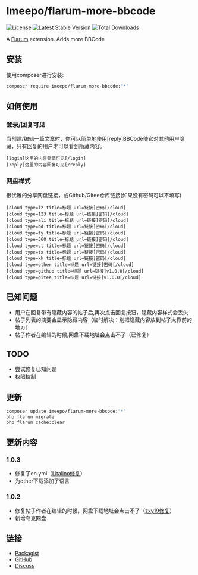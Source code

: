 # Imeepo/flarum-more-bbcode

![License](https://img.shields.io/badge/license-MIT-blue.svg) [![Latest Stable Version](https://img.shields.io/packagist/v/imeepo/flarum-more-bbcode.svg)](https://packagist.org/packages/imeepo/flarum-more-bbcode) [![Total Downloads](https://img.shields.io/packagist/dt/imeepo/flarum-more-bbcode.svg)](https://packagist.org/packages/imeepo/flarum-more-bbcode)

A [Flarum](http://flarum.org) extension. Adds more BBCode

## 安装

使用composer进行安装:

```sh
composer require imeepo/flarum-more-bbcode:"*"
```

## 如何使用

### 登录/回复可见
当创建/编辑一篇文章时，你可以简单地使用[reply]BBCode使它对其他用户隐藏，只有回复的用户才可以看到隐藏内容。

```bbcode
[login]这里的内容登录可见[/login]
[reply]这里的内容回复可见[/reply]
```
### 网盘样式
很优雅的分享网盘链接，或Github/Gitee仓库链接(如果没有密码可以不填写)
```bbcode
[cloud type=lz title=标题 url=链接]密码[/cloud]
[cloud type=123 title=标题 url=链接]密码[/cloud]
[cloud type=ali title=标题 url=链接]密码[/cloud]
[cloud type=bd title=标题 url=链接]密码[/cloud]
[cloud type=ty title=标题 url=链接]密码[/cloud]
[cloud type=360 title=标题 url=链接]密码[/cloud]
[cloud type=ct title=标题 url=链接]密码[/cloud]
[cloud type=tx title=标题 url=链接]密码[/cloud]
[cloud type=kk title=标题 url=链接]密码[/cloud]
[cloud type=other title=标题 url=链接]密码[/cloud]
[cloud type=github title=标题 url=链接]v1.0.0[/cloud]
[cloud type=gitee title=标题 url=链接]v1.0.0[/cloud]
```
## 已知问题

* 用户在回复带有隐藏内容的帖子后,再次点击回复按钮，隐藏内容样式会丢失
* 帖子列表的摘要会显示隐藏内容（临时解决：别把隐藏内容放到帖子太靠前的地方）
* ~~帖子作者在编辑的时候,网盘下载地址会点击不了~~（已修复）

## TODO
* 尝试修复已知问题
* 权限控制
  

## 更新

```sh
composer update imeepo/flarum-more-bbcode:"*"
php flarum migrate
php flarum cache:clear
```

## 更新内容
### 1.0.3
* 修复了en.yml（[Litalino修复](https://github.com/imeepo/flarum-more-bbcode/pull/2/commits/5ac34546d7a6c372af65471c22c2304943c3f0f0)）
* 为other下载添加了语言

### 1.0.2
* 修复帖子作者在编辑的时候，网盘下载地址会点击不了（[zxy19修复](https://github.com/imeepo/flarum-more-bbcode/commit/c1e4cfcde7c1de0314be5656306fe9c7c81b9e2b)）
* 新增夸克网盘

## 链接

- [Packagist](https://packagist.org/packages/imeepo/flarum-more-bbcode)
- [GitHub](https://github.com/imeepo/flarum-more-bbcode)
- [Discuss](https://discuss.flarum.org/d/PUT_DISCUSS_SLUG_HERE)
